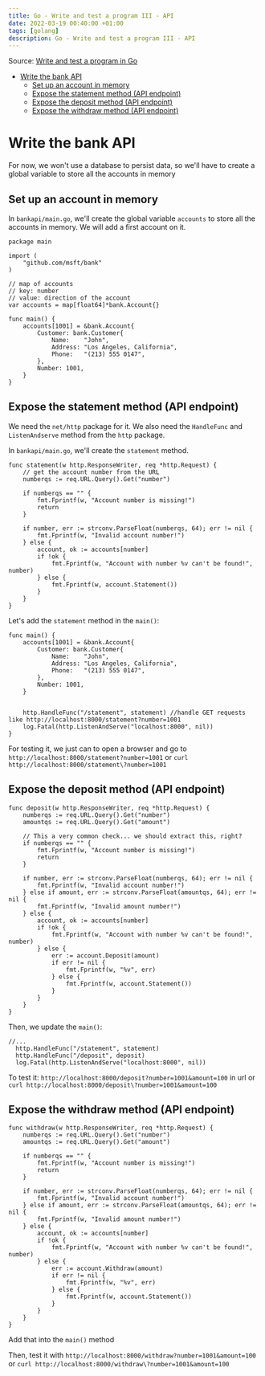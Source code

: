 ```yaml
---
title: Go - Write and test a program III - API
date: 2022-03-19 00:40:00 +01:00
tags: [golang]
description: Go - Write and test a program III - API
---
```


Source: [Write and test a program in Go](https://docs.microsoft.com/en-us/learn/modules/go-write-test-program/)

- [Write the bank API](#write-the-bank-api)
  - [Set up an account in memory](#set-up-an-account-in-memory)
  - [Expose the statement method (API endpoint)](#expose-the-statement-method-api-endpoint)
  - [Expose the deposit method (API endpoint)](#expose-the-deposit-method-api-endpoint)
  - [Expose the withdraw method (API endpoint)](#expose-the-withdraw-method-api-endpoint)

# Write the bank API

For now, we won't use a database to persist data, so we'll have to create a global variable to store all the accounts in memory

## Set up an account in memory

In `bankapi/main.go`, we'll create the global variable `accounts` to store all the accounts in memory. We will add a first account on it.

```golang
package main

import (
    "github.com/msft/bank"
)

// map of accounts
// key: number
// value: direction of the account
var accounts = map[float64]*bank.Account{}

func main() {
    accounts[1001] = &bank.Account{
        Customer: bank.Customer{
            Name:    "John",
            Address: "Los Angeles, California",
            Phone:   "(213) 555 0147",
        },
        Number: 1001,
    }
}
```

## Expose the statement method (API endpoint)

We need the `net/http` package for it. We also need the `HandleFunc` and `ListenAndserve` method from the `http` package.

In `bankapi/main.go`, we'll create the `statement` method.

```golang
func statement(w http.ResponseWriter, req *http.Request) {
    // get the account number from the URL
    numberqs := req.URL.Query().Get("number")

    if numberqs == "" {
        fmt.Fprintf(w, "Account number is missing!")
        return
    }

    if number, err := strconv.ParseFloat(numberqs, 64); err != nil {
        fmt.Fprintf(w, "Invalid account number!")
    } else {
        account, ok := accounts[number]
        if !ok {
            fmt.Fprintf(w, "Account with number %v can't be found!", number)
        } else {
            fmt.Fprintf(w, account.Statement())
        }
    }
}
```

Let's add the `statement` method in the `main()`:
```golang
func main() {
    accounts[1001] = &bank.Account{
        Customer: bank.Customer{
            Name:    "John",
            Address: "Los Angeles, California",
            Phone:   "(213) 555 0147",
        },
        Number: 1001,
    }


    http.HandleFunc("/statement", statement) //handle GET requests like http://localhost:8000/statement?number=1001
    log.Fatal(http.ListenAndServe("localhost:8000", nil))
}
```

For testing it, we just can to open a browser and go to `http://localhost:8000/statement?number=1001` or `curl http://localhost:8000/statement\?number=1001`

## Expose the deposit method (API endpoint)

```golang
func deposit(w http.ResponseWriter, req *http.Request) {
    numberqs := req.URL.Query().Get("number")
    amountqs := req.URL.Query().Get("amount")

    // This a very common check... we should extract this, right?
    if numberqs == "" {
        fmt.Fprintf(w, "Account number is missing!")
        return
    }

    if number, err := strconv.ParseFloat(numberqs, 64); err != nil {
        fmt.Fprintf(w, "Invalid account number!")
    } else if amount, err := strconv.ParseFloat(amountqs, 64); err != nil {
        fmt.Fprintf(w, "Invalid amount number!")
    } else {
        account, ok := accounts[number]
        if !ok {
            fmt.Fprintf(w, "Account with number %v can't be found!", number)
        } else {
            err := account.Deposit(amount)
            if err != nil {
                fmt.Fprintf(w, "%v", err)
            } else {
                fmt.Fprintf(w, account.Statement())
            }
        }
    }
}
```

Then, we update the `main()`:
```golang
//...
  http.HandleFunc("/statement", statement)
  http.HandleFunc("/deposit", deposit)
  log.Fatal(http.ListenAndServe("localhost:8000", nil))
```

To test it: `http://localhost:8000/deposit?number=1001&amount=100` in url or `curl http://localhost:8000/deposit\?number=1001&amount=100`

## Expose the withdraw method (API endpoint)

```golang
func withdraw(w http.ResponseWriter, req *http.Request) {
    numberqs := req.URL.Query().Get("number")
    amountqs := req.URL.Query().Get("amount")

    if numberqs == "" {
        fmt.Fprintf(w, "Account number is missing!")
        return
    }

    if number, err := strconv.ParseFloat(numberqs, 64); err != nil {
        fmt.Fprintf(w, "Invalid account number!")
    } else if amount, err := strconv.ParseFloat(amountqs, 64); err != nil {
        fmt.Fprintf(w, "Invalid amount number!")
    } else {
        account, ok := accounts[number]
        if !ok {
            fmt.Fprintf(w, "Account with number %v can't be found!", number)
        } else {
            err := account.Withdraw(amount)
            if err != nil {
                fmt.Fprintf(w, "%v", err)
            } else {
                fmt.Fprintf(w, account.Statement())
            }
        }
    }
}
```

Add that into the `main()` method

Then, test it with `http://localhost:8000/withdraw?number=1001&amount=100` or `curl http://localhost:8000/withdraw\?number=1001&amount=100`